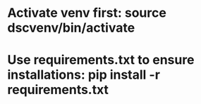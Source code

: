 # Activate venv first: source dscvenv/bin/activate
# Use requirements.txt to ensure installations: pip install -r requirements.txt


